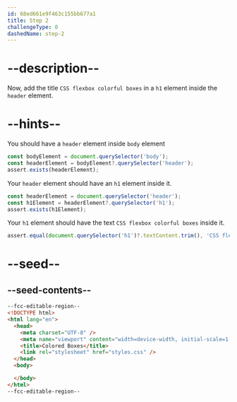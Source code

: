 ```yaml
---
id: 68ed661e9f463c155bb677a1
title: Step 2
challengeType: 0
dashedName: step-2
---
```


# --description--

Now, add the title `CSS flexbox colorful boxes` in a `h1` element inside the `header` element.

# --hints--

You should have a `header` element inside `body` element

```js
const bodyElement = document.querySelector('body');
const headerElement = bodyElement?.querySelector('header');
assert.exists(headerElement);

```

Your `header` element should have an `h1` element inside it.

```js
const headerElement = document.querySelector('header');
const h1Element = headerElement?.querySelector('h1');
assert.exists(h1Element);
```

Your `h1` element should have the text `CSS flexbox colorful boxes` inside it.

```js
assert.equal(document.querySelector('h1')?.textContent.trim(), 'CSS flexbox colorful boxes');
```

# --seed--

## --seed-contents--

```html
--fcc-editable-region--
<!DOCTYPE html>
<html lang="en">
  <head>
    <meta charset="UTF-8" />
    <meta name="viewport" content="width=device-width, initial-scale=1.0" />
    <title>Colored Boxes</title>
    <link rel="stylesheet" href="styles.css" />
  </head>
  <body>

  </body>
</html>
--fcc-editable-region--
```
